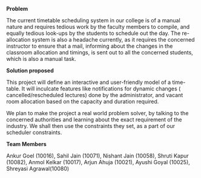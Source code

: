 **Problem**

The current timetable scheduling system in our college is of a manual nature and requires tedious work by the faculty members to compile, and equally tedious look-ups by the students to schedule out the day. The re-allocation system is also a headache currently, as it requires the concerned instructor to ensure that a mail, informing about the changes in the classroom allocation and timings, is sent out to all the concerned students, which is also a manual task.


**Solution proposed**

This project will define an interactive and user-friendly model of a time-table. It will inculcate features like notifications for dynamic changes ( cancelled/rescheduled lectures) done by the administrator, and vacant room allocation based on the capacity and duration required.

We plan to make the project a real world problem solver, by talking to the concerned authorities and learning about the exact requirement of the industry. We shall then use the constraints they set, as a part of our scheduler constraints.


**Team Members**

Ankur Goel (10016),
Sahil Jain (10071),
Nishant Jain (10058),
Shruti Kapur (10082),
Anmol Kelkar (10017),
Arjun Ahuja (10021),
Ayushi Goyal (10025),
Shreyasi Agrawal(10080)